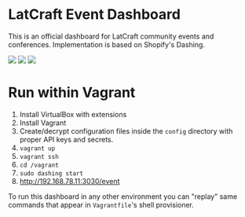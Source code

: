 LatCraft Event Dashboard
==========================

This is an official dashboard for LatCraft community events and conferences. Implementation is based on Shopify's Dashing.

<img src="https://raw.githubusercontent.com/latcraft/dashboard/master/assets/images/preview.png" />

<img src="https://raw.githubusercontent.com/latcraft/dashboard/master/assets/images/preview_aws.png" />

<img src="https://raw.githubusercontent.com/latcraft/dashboard/master/assets/images/preview_devternity.png" />

Run within Vagrant
===========================

1. Install VirtualBox with extensions
2. Install Vagrant
3. Create/decrypt configuration files inside the `config` directory with proper API keys and secrets.
4. `vagrant up`
5. `vagrant ssh`
6. `cd /vagrant`
7. `sudo dashing start`
8. <http://192.168.78.11:3030/event>

To run this dashboard in any other environment you can "replay" same commands that appear in `Vagrantfile`'s shell provisioner.
